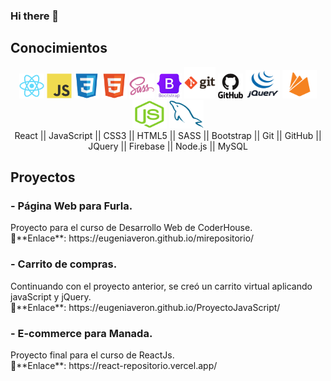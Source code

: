 ### Hi there 👋

<!--
**eugeniaveron/eugeniaveron** is a ✨ _special_ ✨ repository because its `README.md` (this file) appears on your GitHub profile.

Here are some ideas to get you started:

- 🔭 I’m currently working on ...
- 🌱 I’m currently learning ...
- 👯 I’m looking to collaborate on ...
- 🤔 I’m looking for help with ...
- 💬 Ask me about ...
- 📫 How to reach me: ...
- 😄 Pronouns: ...
- ⚡ Fun fact: ...
-->
 

<h2>Conocimientos</h2>
<div align="center">
<img src="https://github.com/devicons/devicon/blob/master/icons/react/react-original.svg" title="React" alt="React" width="40" height="40"/>

<img src="https://github.com/devicons/devicon/blob/master/icons/javascript/javascript-original.svg" title="JavaScript" alt="JavaScript" width="40" height="40"/>

<img src="https://github.com/devicons/devicon/blob/master/icons/css3/css3-original.svg" title="CSS3" alt="CSS3" width="40" height="40"/>

<img src="https://github.com/devicons/devicon/blob/master/icons/html5/html5-original.svg" title="HTML5" alt="HTML5" width="40" height="40"/>

<img src= "https://github.com/devicons/devicon/blob/master/icons/sass/sass-original.svg" title="SASS" alt="SASS" width="40" height="40"/>

<img src= "https://github.com/devicons/devicon/blob/master/icons/bootstrap/bootstrap-original-wordmark.svg"  title="BOOTSTRAP" alt="BOOTSTRAP" width="40" height="40"/>
  
<img src="https://github.com/devicons/devicon/blob/master/icons/git/git-original-wordmark.svg" title="GIT" alt="GIT" width="50" height="50"/>

<img src="https://github.com/devicons/devicon/blob/master/icons/github/github-original-wordmark.svg" title="GitHub" alt="GitHub" width="40" height="40"/>

<img src="https://github.com/devicons/devicon/blob/master/icons/jquery/jquery-original-wordmark.svg" title="JQuery" atl="JQuery" width="55" height="45"/>

<img src="https://github.com/devicons/devicon/blob/master/icons/firebase/firebase-plain.svg" title="Firebase" atl="Firebase" width="55" height="45"/>

<img src="https://github.com/devicons/devicon/blob/master/icons/nodejs/nodejs-original.svg" title="NodeJs" atl="NodeJs" width="55" height="45"/>

<img src="https://github.com/devicons/devicon/blob/master/icons/mysql/mysql-original.svg" title="MySQL" atl="MySQL" width="55" height="45"/>


</div>

<div align="center">
React || JavaScript || CSS3 || HTML5 || SASS || Bootstrap || Git || GitHub || JQuery || Firebase || Node.js || MySQL
</div>

<h2>Proyectos</h2>
<h3>- Página Web  para Furla. </h3>
Proyecto para el curso de Desarrollo Web de CoderHouse. 
<br>
📌**Enlace**: https://eugeniaveron.github.io/mirepositorio/

<h3>- Carrito de compras. </h3>
Continuando con el proyecto anterior, se creó un carrito virtual aplicando javaScript y jQuery. 
<br>
📌**Enlace**: https://eugeniaveron.github.io/ProyectoJavaScript/

<h3>- E-commerce para Manada. </h3>
Proyecto final para el curso de ReactJs. 
<br>
📌**Enlace**: https://react-repositorio.vercel.app/
